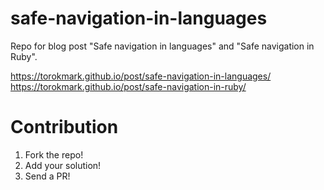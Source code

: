 # safe-navigation-in-languages
Repo for blog post "Safe navigation in languages" and "Safe navigation in Ruby".

https://torokmark.github.io/post/safe-navigation-in-languages/    
https://torokmark.github.io/post/safe-navigation-in-ruby/

# Contribution

1. Fork the repo!
2. Add your solution!
3. Send a PR!
